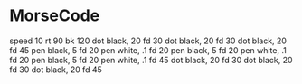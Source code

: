 # MorseCode
speed 10
rt 90 
bk 120
dot black, 20 
fd 30 
dot black, 20 
fd 30 
dot black, 20
fd 45
pen black, 5 
fd 20
pen white, .1
fd 20
pen black, 5 
fd 20
pen white, .1
fd 20 
pen black, 5 
fd 20 
pen white, .1
fd 45 
dot black, 20 
fd 30 
dot black, 20 
fd 30 
dot black, 20
fd 45
